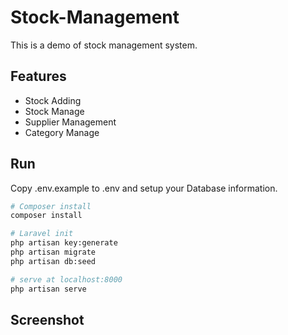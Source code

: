 # Stock-Management
This is a demo of stock management system.

## Features
  - Stock Adding
  - Stock Manage 
  - Supplier Management
  - Category Manage
  
## Run
  Copy .env.example to .env and setup your Database information.

  ``` bash
  # Composer install
  composer install

  # Laravel init
  php artisan key:generate
  php artisan migrate
  php artisan db:seed

  # serve at localhost:8000
  php artisan serve
  ```
  ## Screenshot
